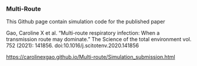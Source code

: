 
### Multi-Route 

This Github page contain simulation code for the published paper 

Gao, Caroline X et al. “Multi-route respiratory infection: When a transmission route may dominate.” The Science of the total environment vol. 752 (2021): 141856. doi:10.1016/j.scitotenv.2020.141856



https://carolinexgao.github.io/Multi-route/Simulation_submission.html
